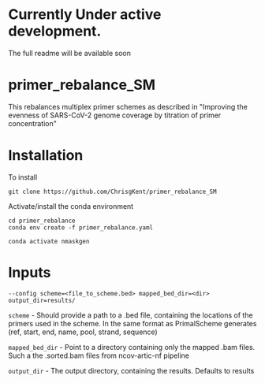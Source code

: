 # Currently Under active development. 
The full readme will be available soon 

# primer_rebalance_SM
This rebalances multiplex primer schemes as described in "Improving the evenness of SARS-CoV-2 genome coverage by titration of primer concentration"

# Installation 
To install
```
git clone https://github.com/ChrisgKent/primer_rebalance_SM
```
Activate/install the conda environment

```
cd primer_rebalance
conda env create -f primer_rebalance.yaml

conda activate nmaskgen
```

# Inputs
```
--config scheme=<file_to_scheme.bed> mapped_bed_dir=<dir> output_dir=results/
```
```scheme``` - Should provide a path to a .bed file, containing the locations of the primers used in the scheme. In the same format as PrimalScheme generates (ref, start, end, name, pool, strand, sequence)

```mapped_bed_dir``` - Point to a directory containing only the mapped .bam files. Such a the <name>.sorted.bam files from ncov-artic-nf pipeline 

```output_dir``` - The output directory, containing the results. Defaults to results


